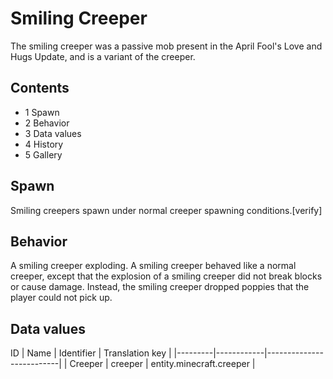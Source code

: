 # Smiling Creeper
The smiling creeper was a passive mob present in the April Fool's Love and Hugs Update, and is a variant of the creeper.

## Contents
- 1 Spawn
- 2 Behavior
- 3 Data values
- 4 History
- 5 Gallery

## Spawn
Smiling creepers spawn under normal creeper spawning conditions.[verify]

## Behavior
A smiling creeper exploding.
A smiling creeper behaved like a normal creeper, except that the explosion of a smiling creeper did not break blocks or cause damage. Instead, the smiling creeper dropped poppies that the player could not pick up.

## Data values

ID
| Name    | Identifier | Translation key          |
|---------|------------|--------------------------|
| Creeper | creeper    | entity.minecraft.creeper |


